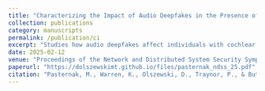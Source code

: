```yaml
---
title: "Characterizing the Impact of Audio Deepfakes in the Presence of Cochlear Implants"
collection: publications
category: manuscripts
permalink: /publication/ci
excerpt: "Studies how audio deepfakes affect individuals with cochlear implants, exploring perceptual and security challenges."
date: 2025-02-12
venue: "Proceedings of the Network and Distributed System Security Symposium 2025 (NDSS 25)"
paperurl: "https://dolszewskimt.github.io/files/pasternak_ndss_25.pdf"
citation: "Pasternak, M., Warren, K., Olszewski, D., Traynor, P., & Butler, K. (2025). Characterizing the Impact of Audio Deepfakes in the Presence of Cochlear Implants. In Proceedings of the Network and Distributed System Security Symposium 2025 (NDSS 25)."
---
```

